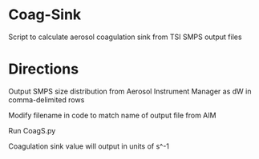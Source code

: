 # Coag-Sink
Script to calculate aerosol coagulation sink from TSI SMPS output files

# Directions
Output SMPS size distribution from Aerosol Instrument Manager as dW in comma-delimited rows

Modify filename in code to match name of output file from AIM

Run CoagS.py

Coagulation sink value will output in units of s^-1
